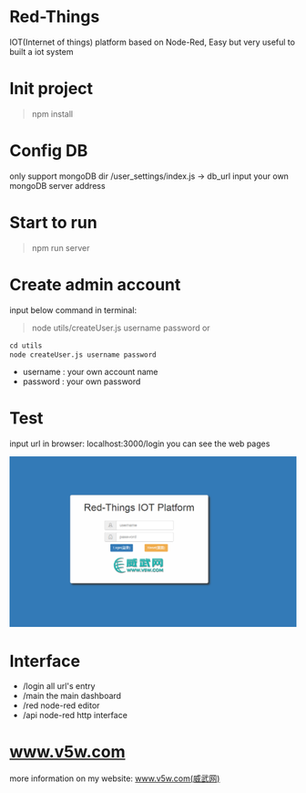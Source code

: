 # Red-Things
IOT(Internet of things) platform based on Node-Red, Easy but very useful to built a iot system

# Init project
> npm install

# Config DB
only support mongoDB
dir /user_settings/index.js  ->  db_url
input your own mongoDB server address

# Start to run
> npm run server

# Create admin account
input below command in terminal:
> node utils/createUser.js username password
or
```
cd utils
node createUser.js username password
```
+ username : your own account name
+ password : your own password

# Test
input url in browser: localhost:3000/login
you can see the web pages

![login](./login.png)

# Interface
+ /login  all url's entry
+ /main   the main dashboard
+ /red    node-red editor
+ /api    node-red http interface

# www.v5w.com
more information on my website: www.v5w.com(威武网)